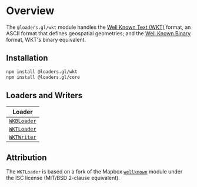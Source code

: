 # Overview

The `@loaders.gl/wkt` module handles the [Well Known Text (WKT)](https://en.wikipedia.org/wiki/Well-known_text_representation_of_geometry) format, an ASCII format that defines geospatial geometries; and the [Well Known Binary](https://en.wikipedia.org/wiki/Well-known_text_representation_of_geometry) format, WKT's binary equivalent.

## Installation

```bash
npm install @loaders.gl/wkt
npm install @loaders.gl/core
```

## Loaders and Writers

| Loader                                                   |
| -------------------------------------------------------- |
| [`WKBLoader`](modules/wkt/docs/api-reference/wkb-loader) |
| [`WKTLoader`](modules/wkt/docs/api-reference/wkt-loader) |
| [`WKTWriter`](modules/wkt/docs/api-reference/wkt-writer) |

## Attribution

The `WKTLoader` is based on a fork of the Mapbox [`wellknown`](https://github.com/mapbox/wellknown) module under the ISC license (MIT/BSD 2-clause equivalent).
